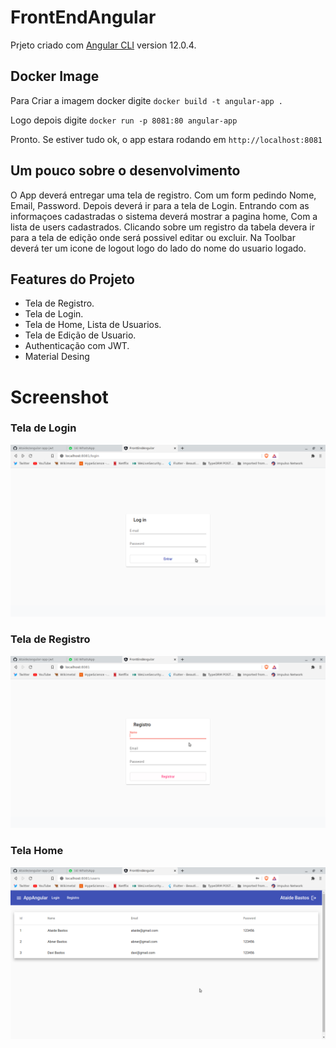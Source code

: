 # FrontEndAngular

Prjeto criado com [Angular CLI](https://github.com/angular/angular-cli) version 12.0.4.

## Docker Image

Para Criar a imagem docker digite `docker build -t angular-app . `

Logo depois digite ` docker run -p 8081:80 angular-app `

Pronto. Se estiver tudo ok, o app estara rodando em ` http://localhost:8081 `

## Um pouco sobre o desenvolvimento

O App deverá entregar uma tela de registro. Com um form pedindo Nome, Email, Password. Depois deverá ir para a tela de Login. Entrando com as informaçoes cadastradas o sistema deverá mostrar a pagina home, Com a lista de users cadastrados. Clicando sobre um registro da tabela devera ir para a tela de edição onde será possivel editar ou excluir. Na Toolbar deverá ter um icone de logout logo do lado do nome do usuario logado.

## Features do Projeto

* Tela de Registro. 
* Tela de Login.
* Tela de Home, Lista de Usuarios.
* Tela de Edição de Usuario.
* Authenticação com JWT.
* Material Desing

# Screenshot

### Tela de Login

![Alt text](src/assets/login.png)

### Tela de Registro

![Alt text](src/assets/register.png)

### Tela Home

![Alt text](src/assets/home.png)




